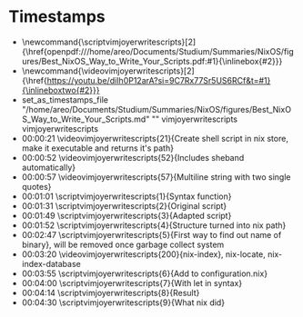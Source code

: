 # Timestamps
- \newcommand{\scriptvimjoyerwritescripts}[2]{\href{openpdf:///home/areo/Documents/Studium/Summaries/NixOS/figures/Best_NixOS_Way_to_Write_Your_Scripts.pdf:#1}{\inlinebox{#2}}}
- \newcommand{\videovimjoyerwritescripts}[2]{\href{https://youtu.be/diIh0P12arA?si=9C7Rx77Sr5US6RCf&t=#1}{\inlineboxtwo{#2}}}
- set_as_timestamps_file "/home/areo/Documents/Studium/Summaries/NixOS/figures/Best_NixOS_Way_to_Write_Your_Scripts.md" "" vimjoyerwritescripts vimjoyerwritescripts
- 00:00:21 \videovimjoyerwritescripts{21}{Create shell script in nix store, make it executable and returns it's path}
- 00:00:52 \videovimjoyerwritescripts{52}{Includes sheband automatically}
- 00:00:57 \videovimjoyerwritescripts{57}{Multiline string with two single quotes}
- 00:01:01 \scriptvimjoyerwritescripts{1}{Syntax function}
- 00:01:31 \scriptvimjoyerwritescripts{2}{Original script}
- 00:01:49 \scriptvimjoyerwritescripts{3}{Adapted script}
- 00:01:52 \scriptvimjoyerwritescripts{4}{Structure turned into nix path}
- 00:02:47 \scriptvimjoyerwritescripts{5}{First way to find out name of binary}, will be removed once garbage collect system
- 00:03:20 \videovimjoyerwritescripts{200}{nix-index}, nix-locate, nix-index-database
- 00:03:55 \scriptvimjoyerwritescripts{6}{Add to configuration.nix}
- 00:04:00 \scriptvimjoyerwritescripts{7}{With let in syntax}
- 00:04:14 \scriptvimjoyerwritescripts{8}{Result}
- 00:04:30 \scriptvimjoyerwritescripts{9}{What nix did}
